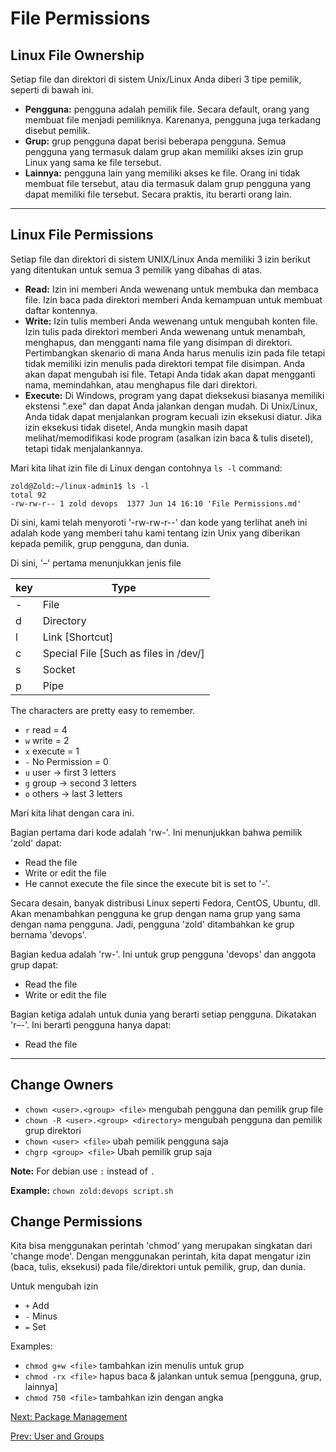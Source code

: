 # File Permissions

## Linux File Ownership

Setiap file dan direktori di sistem Unix/Linux Anda diberi 3 tipe pemilik, seperti di bawah ini.

* **Pengguna:** pengguna adalah pemilik file. Secara default, orang yang membuat file menjadi pemiliknya. Karenanya, pengguna juga terkadang disebut pemilik.
* **Grup:** grup pengguna dapat berisi beberapa pengguna. Semua pengguna yang termasuk dalam grup akan memiliki akses izin grup Linux yang sama ke file tersebut.
* **Lainnya:** pengguna lain yang memiliki akses ke file. Orang ini tidak membuat file tersebut, atau dia termasuk dalam grup pengguna yang dapat memiliki file tersebut. Secara praktis, itu berarti orang lain.

***

## Linux File Permissions

Setiap file dan direktori di sistem UNIX/Linux Anda memiliki 3 izin berikut yang ditentukan untuk semua 3 pemilik yang dibahas di atas.

* **Read:** Izin ini memberi Anda wewenang untuk membuka dan membaca file. Izin baca pada direktori memberi Anda kemampuan untuk membuat daftar kontennya.
* **Write:** Izin tulis memberi Anda wewenang untuk mengubah konten file. Izin tulis pada direktori memberi Anda wewenang untuk menambah, menghapus, dan mengganti nama file yang disimpan di direktori. Pertimbangkan skenario di mana Anda harus menulis izin pada file tetapi tidak memiliki izin menulis pada direktori tempat file disimpan. Anda akan dapat mengubah isi file. Tetapi Anda tidak akan dapat mengganti nama, memindahkan, atau menghapus file dari direktori.
* **Execute:** Di Windows, program yang dapat dieksekusi biasanya memiliki ekstensi ".exe" dan dapat Anda jalankan dengan mudah. Di Unix/Linux, Anda tidak dapat menjalankan program kecuali izin eksekusi diatur. Jika izin eksekusi tidak disetel, Anda mungkin masih dapat melihat/memodifikasi kode program (asalkan izin baca & tulis disetel), tetapi tidak menjalankannya.

Mari kita lihat izin file di Linux dengan contohnya `ls -l` command:

``` console
zold@Zold:~/linux-admin1$ ls -l
total 92
-rw-rw-r-- 1 zold devops  1377 Jun 14 16:10 'File Permissions.md'
```

Di sini, kami telah menyoroti '-rw-rw-r--' dan kode yang terlihat aneh ini adalah kode yang memberi tahu kami tentang izin Unix yang diberikan kepada pemilik, grup pengguna, dan dunia.

Di sini, '–' pertama menunjukkan jenis file

| key | Type
| --- | ----
| -   | File
| d   | Directory
| l   | Link [Shortcut]
| c   | Special File [Such as files in /dev/]
| s   | Socket
| p   | Pipe

The characters are pretty easy to remember.

* `r` read = 4
* `w` write = 2
* `x` execute = 1
* `-` No Permission = 0
* `u` user → first 3 letters
* `g` group → second 3 letters
* `o` others → last 3 letters

Mari kita lihat dengan cara ini.

Bagian pertama dari kode adalah 'rw-'. Ini menunjukkan bahwa pemilik 'zold' dapat:

* Read the file
* Write or edit the file
* He cannot execute the file since the execute bit is set to '-'.

Secara desain, banyak distribusi Linux seperti Fedora, CentOS, Ubuntu, dll. Akan menambahkan pengguna ke grup dengan nama grup yang sama dengan nama pengguna. Jadi, pengguna 'zold' ditambahkan ke grup bernama 'devops'.

Bagian kedua adalah 'rw-'. Ini untuk grup pengguna 'devops' dan anggota grup dapat:

* Read the file
* Write or edit the file

Bagian ketiga adalah untuk dunia yang berarti setiap pengguna. Dikatakan 'r–-'. Ini berarti pengguna hanya dapat:

* Read the file

***

## Change Owners

* `chown <user>.<group> <file>` mengubah pengguna dan pemilik grup file
* `chown -R <user>.<group> <directory>` mengubah pengguna dan pemilik grup direktori
* `chown <user> <file>` ubah pemilik pengguna saja
* `chgrp <group> <file>` Ubah pemilik grup saja

**Note:** For debian use `:` instead of `.`

**Example:** `chown zold:devops script.sh`

## Change Permissions

Kita bisa menggunakan perintah 'chmod' yang merupakan singkatan dari 'change mode'. Dengan menggunakan perintah, kita dapat mengatur izin (baca, tulis, eksekusi) pada file/direktori untuk pemilik, grup, dan dunia.

Untuk mengubah izin

* `+` Add
* `-` Minus
* `=` Set

Examples:

* `chmod g+w <file>` tambahkan izin menulis untuk grup
* `chmod -rx <file>` hapus baca & jalankan untuk semua [pengguna, grup, lainnya]
* `chmod 750 <file>` tambahkan izin dengan angka

[Next: Package Management](./Package%20Management.md)

[Prev: User and Groups](./User%20and%20Groups.md)
